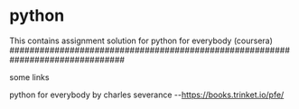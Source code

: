 # python

This contains assignment solution for python for everybody (coursera)
###############################################################################

some links


python for everybody by charles severance --https://books.trinket.io/pfe/
